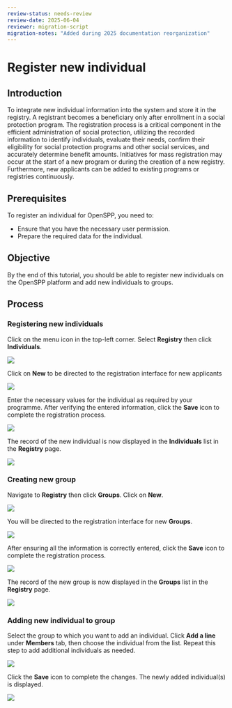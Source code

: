 ```yaml
---
review-status: needs-review
review-date: 2025-06-04
reviewer: migration-script
migration-notes: "Added during 2025 documentation reorganization"
---
```


# Register new individual

## Introduction

To integrate new individual information into the system and store it in the registry. A registrant becomes a beneficiary only after enrollment in a social protection program. The registration process is a critical component in the efficient administration of social protection, utilizing the recorded information to identify individuals, evaluate their needs, confirm their eligibility for social protection programs and other social services, and accurately determine benefit amounts. Initiatives for mass registration may occur at the start of a new program or during the creation of a new registry. Furthermore, new applicants can be added to existing programs or registries continuously.

## Prerequisites

To register an individual for OpenSPP, you need to:

- Ensure that you have the necessary user permission.
- Prepare the required data for the individual.

## Objective

By the end of this tutorial, you should be able to register new individuals on the OpenSPP platform and add new individuals to groups.

## Process

### Registering new individuals

Click on the menu icon in the top-left corner. Select **Registry** then click **Individuals**.

![](register_new_individual/register_new_individual_menu_icon.png)

Click on **New** to be directed to the registration interface for new applicants

![](register_new_individual/register_new_individual_new_button.png)

Enter the necessary values for the individual as required by your programme. After verifying the entered information, click the **Save** icon to complete the registration process.

![](register_new_individual/register_new_individual_save_individual.png)

The record of the new individual is now displayed in the **Individuals** list in the **Registry** page.

![](register_new_individual/register_new_individual_new_individual_list.png)

### Creating new group

Navigate to **Registry** then click **Groups**. Click on **New**.

![](register_new_individual/Register_new_individual_new_button_group.png)

You will be directed to the registration interface for new **Groups**.

![](register_new_individual/Register_new_individual_new_group_page.png)

After ensuring all the information is correctly entered, click the **Save** icon to complete the registration process.

![](register_new_individual/Register_new_individual_save_group.png)

The record of the new group is now displayed in the **Groups** list in the **Registry** page.

![](register_new_individual/Register_new_individual_new_group_list.png)

### Adding new individual to group

Select the group to which you want to add an individual. Click **Add a line** under **Members** tab, then choose the individual from the list. Repeat this step to add additional individuals as needed.

![](register_new_individual/Register_new_individual_add_individual_to_group.png)

Click the **Save** icon to complete the changes. The newly added individual(s) is displayed.

![](register_new_individual/Register_new_individual_added_individuals_to_group.png)
